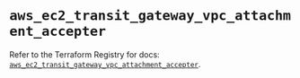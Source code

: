 # `aws_ec2_transit_gateway_vpc_attachment_accepter`

Refer to the Terraform Registry for docs: [`aws_ec2_transit_gateway_vpc_attachment_accepter`](https://registry.terraform.io/providers/hashicorp/aws/6.7.0/docs/resources/ec2_transit_gateway_vpc_attachment_accepter).
